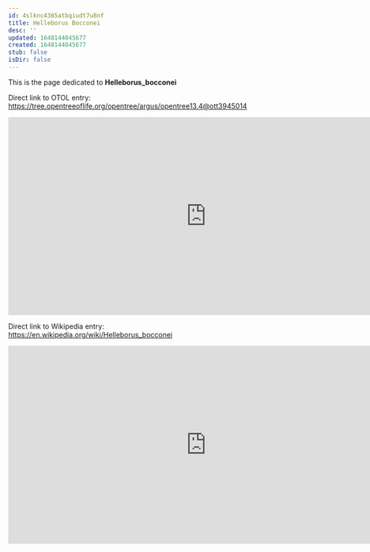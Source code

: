 ```yaml
---
id: 4slknc4365atbqiudt7u8nf
title: Helleborus Bocconei
desc: ''
updated: 1648144045677
created: 1648144045677
stub: false
isDir: false
---
```

This is the page dedicated to **Helleborus_bocconei**


Direct link to OTOL entry: https://tree.opentreeoflife.org/opentree/argus/opentree13.4@ott3945014



<html>
    <body>
    <iframe src="https://tree.opentreeoflife.org/opentree/argus/opentree13.4@ott3945014"
    width="800" height="400" frameborder="0" allowfullscreen> </iframe>
    </body>
</html>
    


Direct link to Wikipedia entry: https://en.wikipedia.org/wiki/Helleborus_bocconei



<html>
    <body>
    <iframe src="https://en.wikipedia.org/wiki/Helleborus_bocconei"
    width="800" height="400" frameborder="0" allowfullscreen> </iframe>
    </body>
</html>
    
